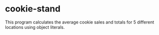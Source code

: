 # cookie-stand

This program calculates the average cookie sales and totals for 5 different locations using object literals.